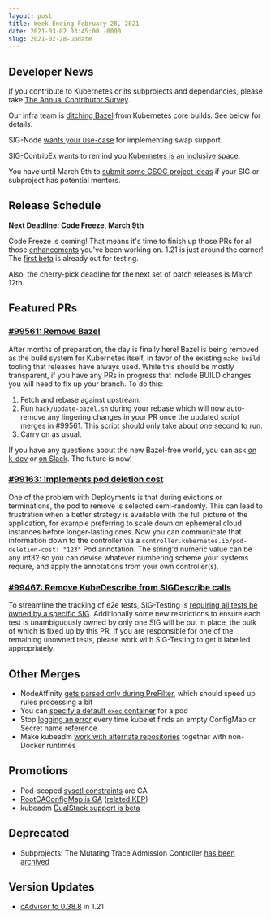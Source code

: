 ```yaml
---
layout: post
title: Week Ending February 28, 2021
date: 2021-03-02 03:45:00 -0000
slug: 2021-02-28-update
---
```


## Developer News

If you contribute to Kubernetes or its subprojects and dependancies, please take [The Annual Contributor Survey](https://www.surveymonkey.com/r/k8scommsurvey2021).

Our infra team is [ditching Bazel](https://github.com/kubernetes/kubernetes/pull/99561) from Kubernetes core builds.  See below for details.

SIG-Node [wants your use-case](https://docs.google.com/document/d/1CZtRtC8W8FwW_VWQLKP9DW_2H-hcLBcH9KBbukie67M/edit#heading=h.8ilpribw5jbx) for implementing swap support.

SIG-ContribEx wants to remind you [Kubernetes is an inclusive space](https://groups.google.com/g/kubernetes-dev/c/XHoHt4srWfc).

You have until March 9th to [submit some GSOC project ideas](https://github.com/cncf/mentoring/blob/master/summerofcode/2021.md#project-ideas) if your SIG or subproject has potential mentors.

## Release Schedule

**Next Deadline: Code Freeze, March 9th**

Code Freeze is coming!  That means it's time to finish up those PRs for all those [enhancements](https://bit.ly/k8s121-enhancements) you've been working on.  1.21 is just around the corner!  The [first beta](https://github.com/kubernetes/kubernetes/releases/tag/v1.21.0-beta.0) is already out for testing.

Also, the cherry-pick deadline for the next set of patch releases is March 12th.

## Featured PRs

### [#99561: Remove Bazel](https://github.com/kubernetes/kubernetes/pull/99561)

After months of preparation, the day is finally here! Bazel is being removed as the build system for Kubernetes itself, in favor of the existing `make build` tooling that releases have always used. While this should be mostly transparent, if you have any PRs in progress that include BUILD changes you will need to fix up your branch. To do this:

1. Fetch and rebase against upstream.
2. Run `hack/update-bazel.sh` during your rebase which will now auto-remove any lingering changes in your PR once the updated script merges in #99561. This script should only take about one second to run.
3. Carry on as usual.

If you have any questions about the new Bazel-free world, you can ask [on k-dev](https://groups.google.com/g/kubernetes-dev/c/tRqW6b7gPMA) or [on Slack](https://kubernetes.slack.com/archives/C09R23FHP). The future is now!

### [#99163: Implements pod deletion cost](https://github.com/kubernetes/kubernetes/pull/99163)

One of the problem with Deployments is that during evictions or terminations, the pod to remove is selected semi-randomly. This can lead to frustration when a better strategy is available with the full picture of the application, for example preferring to scale down on ephemeral cloud instances before longer-lasting ones. Now you can communicate that information down to the controller via a `controller.kubernetes.io/pod-deletion-cost: "123"` Pod annotation. The string'd numeric value can be any int32 so you can devise whatever numbering scheme your systems require, and apply the annotations from your own controller(s).

### [#99467: Remove KubeDescribe from SIGDescribe calls](https://github.com/kubernetes/kubernetes/pull/99467)

To streamline the tracking of e2e tests, SIG-Testing is [requiring all tests be owned by a specific SIG](https://github.com/kubernetes/kubernetes/issues/98326). Additionally some new restrictions to ensure each test is unambiguously owned by only one SIG will be put in place, the bulk of which is fixed up by this PR. If you are responsible for one of the remaining unowned tests, please work with SIG-Testing to get it labelled appropriately.


## Other Merges

* NodeAffinity [gets parsed only during PreFilter](https://github.com/kubernetes/kubernetes/pull/99213), which should speed up rules processing a bit
* You can [specify a default `exec` container](https://github.com/kubernetes/kubernetes/pull/97099) for a pod
* Stop [logging an error](https://github.com/kubernetes/kubernetes/pull/99538) every time kubelet finds an empty ConfigMap or Secret name reference
* Make kubeadm [work with alternate repositories](https://github.com/kubernetes/kubernetes/pull/99476) together with non-Docker runtimes

## Promotions

* Pod-scoped [sysctl constraints](https://github.com/kubernetes/kubernetes/pull/99158) are GA
* [RootCAConfigMap is GA](https://github.com/kubernetes/kubernetes/pull/98033) ([related KEP](https://github.com/kubernetes/enhancements/tree/master/keps/sig-auth/1205-bound-service-account-tokens))
* kubeadm [DualStack support is beta](https://github.com/kubernetes/kubernetes/pull/99294)

## Deprecated

* Subprojects: The Mutating Trace Admission Controller [has been archived](https://github.com/kubernetes/org/issues/2527)

## Version Updates

* [cAdvisor to 0.38.8](https://github.com/kubernetes/kubernetes/pull/99315) in 1.21
